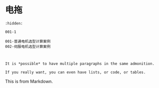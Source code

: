 # 电拖

```{toctree}
:hidden:

001-1

001-普通电机选型计算案例
002-伺服电机选型计算案例


```


```{note} This is what the most basic admonitions look like.
```

```{note}
It is *possible* to have multiple paragraphs in the same admonition.

If you really want, you can even have lists, or code, or tables.
```

This is from Markdown.
